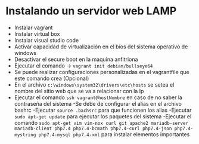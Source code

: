 # Instalando un servidor web LAMP
- Instalar vagrant
- Instalar virtual box
- Instalar visual studio code
- Activar capacidad de virtualización en el bios del sistema operativo de windows
- Desactivar el secure boot en la maquina anfitriona
- Ejecutar el comando -> `vagrant init debian/bullseye64`
- Se puede realizar configuraciones personalizadas en el vagrantfile que este comando crea (Opcional)
- En el archivo `c:\windows\system32\drivers\etc\hosts` se setea el nombre del sitio web que se va a relacionar con la Ip
- Ejecutar el comando `ssh vagrant@hostNombre` en caso de no saber la contraseña del sistema
-Se debe de configurar el alias en el archivo bashrc
-Ejecutar `source .bachsrc` para que funcionen los alias
-Ejecutar `sudo apt-get update` para ejecutar los paquetes del sistema
-Ejecutar el comando `sudo apt-get vim vim-nox curl git apache2 mariadb-server mariadb-client php7.4 php7.4-bcmath php7.4-curl php7.4-json php7.4-mystring php7.4-mysql php7.4-xml` para instalar elementos importantes
